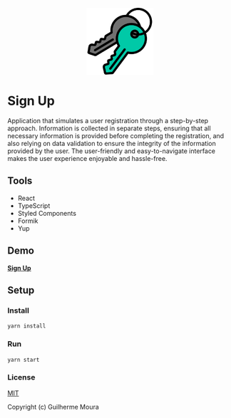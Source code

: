 <p align="center">
  <img
		style="object: contain; height: 150px"
		src="https://raw.githubusercontent.com/glhrmoura/sign-up/main/static/images/logo.png"
	/>
</p>

# Sign Up

Application that simulates a user registration through a step-by-step approach. Information is collected in separate steps, ensuring that all necessary information is provided before completing the registration, and also relying on data validation to ensure the integrity of the information provided by the user. The user-friendly and easy-to-navigate interface makes the user experience enjoyable and hassle-free.

## Tools

- React
- TypeScript
- Styled Components
- Formik
- Yup

## Demo

[**Sign Up**](https://capable-kulfi-3d8c43.netlify.app)

## Setup

### Install

```
yarn install
```

### Run

```
yarn start
```

### License

[MIT](https://github.com/glhrmoura/sign-up/blob/main/LICENSE)

Copyright (c) Guilherme Moura
